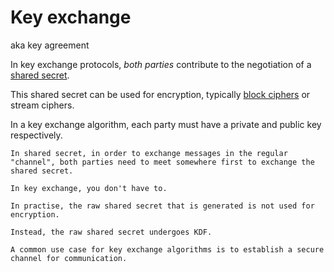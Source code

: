 # Key exchange

aka key agreement

In key exchange protocols, _both parties_ contribute to the negotiation of a [shared secret](../../cryptographic-keys/shared-secret.md).

This shared secret can be used for encryption, typically [block ciphers](../encryption-algorithms/block-ciphers/index.md) or stream ciphers.

In a key exchange algorithm, each party must have a private and public key respectively.

~~~admonish hint title="Analogy: Key exchange vs. shared secret"
In shared secret, in order to exchange messages in the regular "channel", both parties need to meet somewhere first to exchange the shared secret.

In key exchange, you don't have to.
~~~

~~~admonish hint title="Raw shared secret and KDF"
In practise, the raw shared secret that is generated is not used for encryption.

Instead, the raw shared secret undergoes KDF.
~~~

~~~admonish example title="Use case"
A common use case for key exchange algorithms is to establish a secure channel for communication.
~~~
